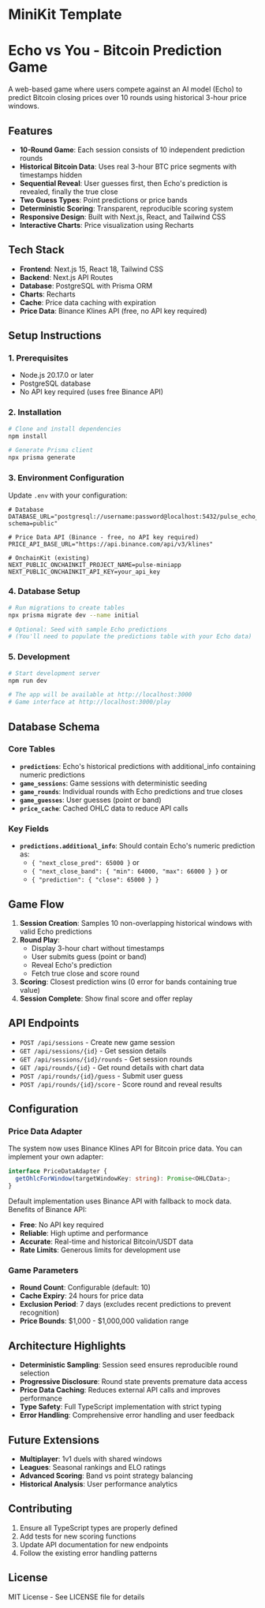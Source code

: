 # MiniKit Template

# Echo vs You - Bitcoin Prediction Game

A web-based game where users compete against an AI model (Echo) to predict Bitcoin closing prices over 10 rounds using historical 3-hour price windows.

## Features

- **10-Round Game**: Each session consists of 10 independent prediction rounds
- **Historical Bitcoin Data**: Uses real 3-hour BTC price segments with timestamps hidden
- **Sequential Reveal**: User guesses first, then Echo's prediction is revealed, finally the true close
- **Two Guess Types**: Point predictions or price bands
- **Deterministic Scoring**: Transparent, reproducible scoring system
- **Responsive Design**: Built with Next.js, React, and Tailwind CSS
- **Interactive Charts**: Price visualization using Recharts

## Tech Stack

- **Frontend**: Next.js 15, React 18, Tailwind CSS
- **Backend**: Next.js API Routes
- **Database**: PostgreSQL with Prisma ORM
- **Charts**: Recharts
- **Cache**: Price data caching with expiration
- **Price Data**: Binance Klines API (free, no API key required)

## Setup Instructions

### 1. Prerequisites

- Node.js 20.17.0 or later
- PostgreSQL database
- No API key required (uses free Binance API)

### 2. Installation

```bash
# Clone and install dependencies
npm install

# Generate Prisma client
npx prisma generate
```

### 3. Environment Configuration

Update `.env` with your configuration:

```env
# Database
DATABASE_URL="postgresql://username:password@localhost:5432/pulse_echo_game?schema=public"

# Price Data API (Binance - free, no API key required)
PRICE_API_BASE_URL="https://api.binance.com/api/v3/klines"

# OnchainKit (existing)
NEXT_PUBLIC_ONCHAINKIT_PROJECT_NAME=pulse-miniapp
NEXT_PUBLIC_ONCHAINKIT_API_KEY=your_api_key
```

### 4. Database Setup

```bash
# Run migrations to create tables
npx prisma migrate dev --name initial

# Optional: Seed with sample Echo predictions
# (You'll need to populate the predictions table with your Echo data)
```

### 5. Development

```bash
# Start development server
npm run dev

# The app will be available at http://localhost:3000
# Game interface at http://localhost:3000/play
```

## Database Schema

### Core Tables

- **`predictions`**: Echo's historical predictions with additional_info containing numeric predictions
- **`game_sessions`**: Game sessions with deterministic seeding
- **`game_rounds`**: Individual rounds with Echo predictions and true closes
- **`game_guesses`**: User guesses (point or band)
- **`price_cache`**: Cached OHLC data to reduce API calls

### Key Fields

- **`predictions.additional_info`**: Should contain Echo's numeric prediction as:
  - `{ "next_close_pred": 65000 }` or
  - `{ "next_close_band": { "min": 64000, "max": 66000 } }` or
  - `{ "prediction": { "close": 65000 } }`

## Game Flow

1. **Session Creation**: Samples 10 non-overlapping historical windows with valid Echo predictions
2. **Round Play**:
   - Display 3-hour chart without timestamps
   - User submits guess (point or band)
   - Reveal Echo's prediction
   - Fetch true close and score round
3. **Scoring**: Closest prediction wins (0 error for bands containing true value)
4. **Session Complete**: Show final score and offer replay

## API Endpoints

- `POST /api/sessions` - Create new game session
- `GET /api/sessions/{id}` - Get session details
- `GET /api/sessions/{id}/rounds` - Get session rounds
- `GET /api/rounds/{id}` - Get round details with chart data
- `POST /api/rounds/{id}/guess` - Submit user guess
- `POST /api/rounds/{id}/score` - Score round and reveal results

## Configuration

### Price Data Adapter

The system now uses Binance Klines API for Bitcoin price data. You can implement your own adapter:

```typescript
interface PriceDataAdapter {
  getOhlcForWindow(targetWindowKey: string): Promise<OHLCData>;
}
```

Default implementation uses Binance API with fallback to mock data. Benefits of Binance API:

- **Free**: No API key required
- **Reliable**: High uptime and performance
- **Accurate**: Real-time and historical Bitcoin/USDT data
- **Rate Limits**: Generous limits for development use

### Game Parameters

- **Round Count**: Configurable (default: 10)
- **Cache Expiry**: 24 hours for price data
- **Exclusion Period**: 7 days (excludes recent predictions to prevent recognition)
- **Price Bounds**: $1,000 - $1,000,000 validation range

## Architecture Highlights

- **Deterministic Sampling**: Session seed ensures reproducible round selection
- **Progressive Disclosure**: Round state prevents premature data access
- **Price Data Caching**: Reduces external API calls and improves performance
- **Type Safety**: Full TypeScript implementation with strict typing
- **Error Handling**: Comprehensive error handling and user feedback

## Future Extensions

- **Multiplayer**: 1v1 duels with shared windows
- **Leagues**: Seasonal rankings and ELO ratings
- **Advanced Scoring**: Band vs point strategy balancing
- **Historical Analysis**: User performance analytics

## Contributing

1. Ensure all TypeScript types are properly defined
2. Add tests for new scoring functions
3. Update API documentation for new endpoints
4. Follow the existing error handling patterns

## License

MIT License - See LICENSE file for details

